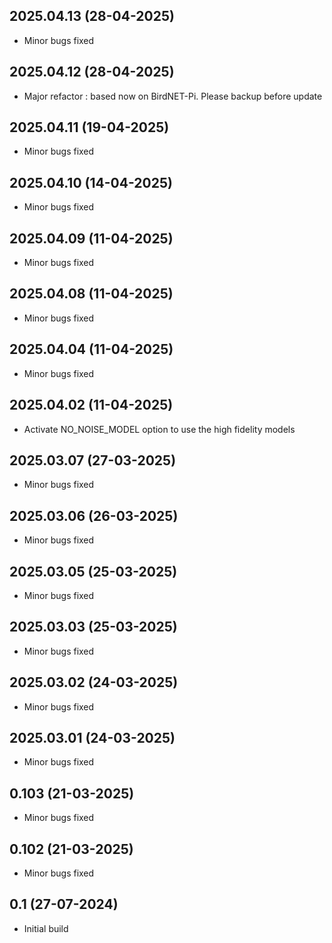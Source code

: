 ## 2025.04.13 (28-04-2025)
- Minor bugs fixed
## 2025.04.12 (28-04-2025)
- Major refactor : based now on BirdNET-Pi. Please backup before update

## 2025.04.11 (19-04-2025)
- Minor bugs fixed
## 2025.04.10 (14-04-2025)
- Minor bugs fixed
## 2025.04.09 (11-04-2025)
- Minor bugs fixed
## 2025.04.08 (11-04-2025)
- Minor bugs fixed
## 2025.04.04 (11-04-2025)
- Minor bugs fixed
## 2025.04.02 (11-04-2025)
- Activate NO_NOISE_MODEL option to use the high fidelity models

## 2025.03.07 (27-03-2025)
- Minor bugs fixed
## 2025.03.06 (26-03-2025)
- Minor bugs fixed
## 2025.03.05 (25-03-2025)
- Minor bugs fixed
## 2025.03.03 (25-03-2025)
- Minor bugs fixed
## 2025.03.02 (24-03-2025)
- Minor bugs fixed
## 2025.03.01 (24-03-2025)
- Minor bugs fixed
## 0.103 (21-03-2025)
- Minor bugs fixed
## 0.102 (21-03-2025)
- Minor bugs fixed

## 0.1 (27-07-2024)
- Initial build
